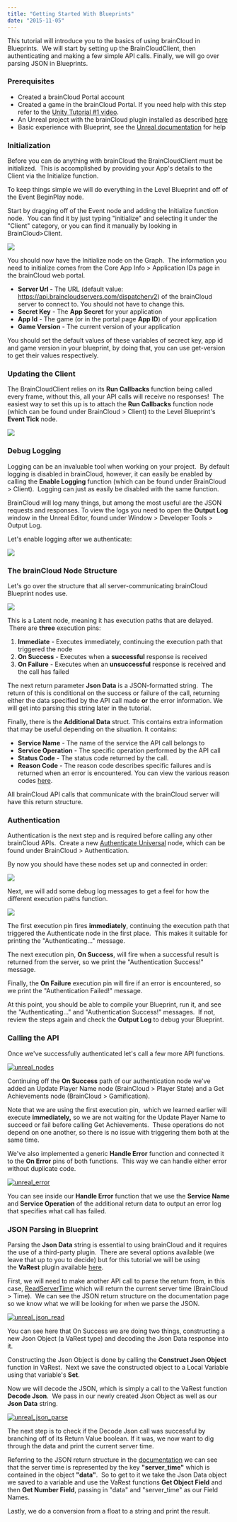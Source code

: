 ```yaml
---
title: "Getting Started With Blueprints"
date: "2015-11-05"
---
```


This tutorial will introduce you to the basics of using brainCloud in Blueprints.  We will start by setting up the BrainCloudClient, then authenticating and making a few simple API calls. Finally, we will go over parsing JSON in Blueprints.

### Prerequisites

-   Created a brainCloud Portal account
-   Created a game in the brainCloud Portal. If you need help with this step refer to the [Unity Tutorial #1 video](/learn/sdk-tutorials/unity-tutorials/unity-getting-started/).
-   An Unreal project with the brainCloud plugin installed as described [here](/learn/sdk-tutorials/unreal-tutorials/setting-up-the-braincloud-plugin/)
-   Basic experience with Blueprint, see the [Unreal documentation](https://docs.unrealengine.com/latest/INT/Engine/Blueprints/GettingStarted/index.html) for help

### Initialization

Before you can do anything with brainCloud the BrainCloudClient must be initialized.  This is accomplished by providing your App's details to the Client via the Initialize function.

To keep things simple we will do everything in the Level Blueprint and off of the Event BeginPlay node.

Start by dragging off of the Event node and adding the Initialize function node.  You can find it by just typing "initialize" and selecting it under the "Client" category, or you can find it manually by looking in BrainCloud>Client.

![](images/unreal-initialize-authenticate.jpg)

You should now have the Initialize node on the Graph.  The information you need to initialize comes from the Core App Info > Application IDs page in the brainCloud web portal.

-   **Server Url -** The URL (default value: https://api.braincloudservers.com/dispatcherv2) of the brainCloud server to connect to. You should not have to change this.
-   **Secret Key** - The **App Secret** for your application
-   **App Id** - The game (or in the portal page **App ID**) of your application
-   **Game Version** - The current version of your application

You should set the default values of these variables of secrect key, app id and game version in your blueprint, by doing that, you can use get-version to get their values respectively.

### Updating the Client

The BrainCloudClient relies on its **Run Callbacks** function being called every frame, without this, all your API calls will receive no responses!  The easiest way to set this up is to attach the **Run Callbacks** function node (which can be found under BrainCloud > Client) to the Level Blueprint's **Event Tick** node.

![](images/callback.jpg)

### Debug Logging

Logging can be an invaluable tool when working on your project.  By default logging is disabled in brainCloud, however, it can easily be enabled by calling the **Enable Logging** function (which can be found under BrainCloud > Client).  Logging can just as easily be disabled with the same function.

BrainCloud will log many things, but among the most useful are the JSON requests and responses. To view the logs you need to open the **Output Log** window in the Unreal Editor, found under Window > Developer Tools > Output Log.

Let's enable logging after we authenticate:

![](images/log-1.jpg)

### The brainCloud Node Structure

Let's go over the structure that all server-communicating brainCloud Blueprint nodes use.

![](images/node-4.jpg)

This is a Latent node, meaning it has execution paths that are delayed.  There are **three** execution pins:

1. **Immediate** - Executes immediately, continuing the execution path that triggered the node
2. **On Success** - Executes when a **successful** response is received
3. **On Failure** - Executes when an **unsuccessful** response is received and the call has failed

The next return parameter **Json Data** is a JSON-formatted string.  The return of this is conditional on the success or failure of the call, returning either the data specified by the API call made **or** the error information. We will get into parsing this string later in the tutorial.

Finally, there is the **Additional Data** struct. This contains extra information that may be useful depending on the situation. It contains:

-   **Service Name** - The name of the service the API call belongs to
-   **Service Operation** - The specific operation performed by the API call
-   **Status Code** - The status code returned by the call.
-   **Reason Code** - The reason code describes specific failures and is returned when an error is encountered. You can view the various reason codes [here](/api/appendix/reasoncodes).

All brainCloud API calls that communicate with the brainCloud server will have this return structure.

### Authentication

Authentication is the next step and is required before calling any other brainCloud APIs.  Create a new [Authenticate Universal](/api/capi/authentication/authenticateuniversal) node, which can be found under BrainCloud > Authentication.

By now you should have these nodes set up and connected in order:

[![](images/unreal-initialize-authenticate-2.jpg)](images/unreal-initialize-authenticate-2.jpg)

Next, we will add some debug log messages to get a feel for how the different execution paths function.

[![](images/node-5.jpg)](images/node-5.jpg)

The first execution pin fires **immediately**, continuing the execution path that triggered the Authenticate node in the first place.  This makes it suitable for printing the "Authenticating..." message.

The next execution pin, **On Success**, will fire when a successful result is returned from the server, so we print the "Authentication Success!" message.

Finally, the **On Failure** execution pin will fire if an error is encountered, so we print the "Authentication Failed!" message.

At this point, you should be able to compile your Blueprint, run it, and see the "Authenticating..." and "Authentication Success!" messages.  If not, review the steps again and check the **Output Log** to debug your Blueprint.

### Calling the API

Once we've successfully authenticated let's call a few more API functions.

[![unreal_nodes](images/unreal_nodes.png)](images/unreal_nodes.png)

Continuing off the **On Success** path of our authentication node we've added an Update Player Name node (BrainCloud > Player State) and a Get Achievements node (BrainCloud > Gamification).

Note that we are using the first execution pin,  which we learned earlier will execute **immediately,** so we are not waiting for the Update Player Name to succeed or fail before calling Get Achievements.  These operations do not depend on one another, so there is no issue with triggering them both at the same time.

We've also implemented a generic **Handle Error** function and connected it to the **On Error** pins of both functions.  This way we can handle either error without duplicate code.

[![unreal_error](images/unreal_error.png)](images/unreal_error.png)

You can see inside our **Handle Error** function that we use the **Service Name** and **Service Operation** of the additional return data to output an error log that specifies what call has failed.

### JSON Parsing in Blueprint

Parsing the **Json Data** string is essential to using brainCloud and it requires the use of a third-party plugin.  There are several options available (we leave that up to you to decide) but for this tutorial we will be using the **VaRest** plugin available [here](https://github.com/ufna/VaRest).

First, we will need to make another API call to parse the return from, in this case, [ReadServerTime](/api/capi/time/readservertime) which will return the current server time (BrainCloud > Time).  We can see the JSON return structure on the documentation page so we know what we will be looking for when we parse the JSON.

[![unreal_json_read](images/unreal_json_read.png)](images/unreal_json_read.png)

You can see here that On Success we are doing two things, constructing a new Json Object (a VaRest type) and decoding the Json Data response into it.

Constructing the Json Object is done by calling the **Construct Json Object** function in VaRest.  Next we save the constructed object to a Local Variable using that variable's **Set**.

Now we will decode the JSON, which is simply a call to the VaRest function **Decode Json**.  We pass in our newly created Json Object as well as our **Json Data** string.

[![unreal_json_parse](images/unreal_json_parse.png)](images/unreal_json_parse.png)

The next step is to check if the Decode Json call was successful by branching off of its Return Value boolean. If it was, we now want to dig through the data and print the current server time.

Referring to the JSON return structure in the [documentation](/api/capi/time/readservertime) we can see that the server time is represented by the key **"server_time"** which is contained in the object **"data"**.  So to get to it we take the Json Data object we saved to a variable and use the VaRest functions **Get Object Field** and then **Get Number Field**, passing in "data" and "server_time" as our Field Names.

Lastly, we do a conversion from a float to a string and print the result.
